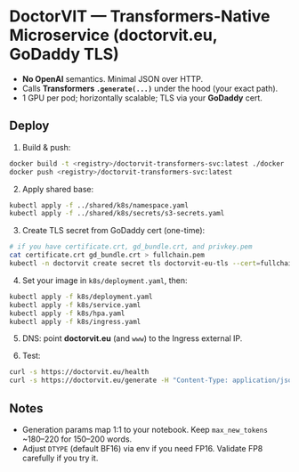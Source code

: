 # DoctorVIT — Transformers-Native Microservice (doctorvit.eu, GoDaddy TLS)

- **No OpenAI** semantics. Minimal JSON over HTTP.
- Calls **Transformers `.generate(...)`** under the hood (your exact path).
- 1 GPU per pod; horizontally scalable; TLS via your **GoDaddy** cert.

## Deploy

1) Build & push:
```bash
docker build -t <registry>/doctorvit-transformers-svc:latest ./docker
docker push <registry>/doctorvit-transformers-svc:latest
```

2) Apply shared base:
```bash
kubectl apply -f ../shared/k8s/namespace.yaml
kubectl apply -f ../shared/k8s/secrets/s3-secrets.yaml
```

3) Create TLS secret from GoDaddy cert (one-time):
```bash
# if you have certificate.crt, gd_bundle.crt, and privkey.pem
cat certificate.crt gd_bundle.crt > fullchain.pem
kubectl -n doctorvit create secret tls doctorvit-eu-tls --cert=fullchain.pem --key=privkey.pem
```

4) Set your image in `k8s/deployment.yaml`, then:
```bash
kubectl apply -f k8s/deployment.yaml
kubectl apply -f k8s/service.yaml
kubectl apply -f k8s/hpa.yaml
kubectl apply -f k8s/ingress.yaml
```

5) DNS: point **doctorvit.eu** (and `www`) to the Ingress external IP.

6) Test:
```bash
curl -s https://doctorvit.eu/health
curl -s https://doctorvit.eu/generate -H "Content-Type: application/json" -d '{"prompt":"Hello DoctorVIT!","max_new_tokens":200}'
```

## Notes
- Generation params map 1:1 to your notebook. Keep `max_new_tokens` ~180–220 for 150–200 words.
- Adjust `DTYPE` (default BF16) via env if you need FP16. Validate FP8 carefully if you try it.
